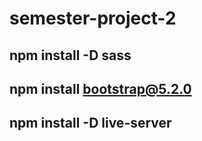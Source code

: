 # semester-project-2

## npm install -D sass

## npm install bootstrap@5.2.0

## npm install -D live-server
